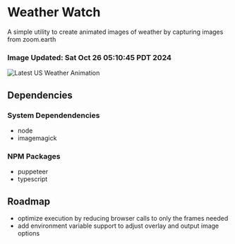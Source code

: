 # Weather Watch

A simple utility to create animated images of weather by capturing images from zoom.earth

### Image Updated: Sat Oct 26 05:10:45 PDT 2024

![Latest US Weather Animation](animations/2024-10-26.webp)

## Dependencies
### System Dependendencies
* node
* imagemagick
### NPM Packages
* puppeteer
* typescript

## Roadmap
* optimize execution by reducing browser calls to only the frames needed
* add environment variable support to adjust overlay and output image options

